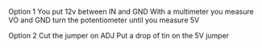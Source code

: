 Option 1 You put 12v between IN and GND With a multimeter you measure VO and GND turn the potentiometer until you measure 5V

Option 2 Cut the jumper on ADJ Put a drop of tin on the 5V jumper
